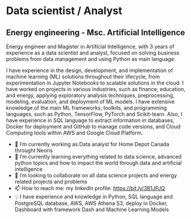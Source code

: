 **Data scientist / Analyst**
===========================================

Energy engineering - Msc. Artificial Intelligence
-------------------------------

Energy engineer and Magister in Artificial Intelligence, with 3 years of experience as a data scientist and analyst, focused on solving business problems from data management and using Python as main language.

I have experience in the design, development, and implementation of machine learning (ML) solutions throughout their lifecycle, from experimentation in Jupyter Notebooks to scalable solutions in the cloud. I have worked on projects in various industries, such as finance, education, and energy, applying exploratory analysis techniques, preprocessing, modeling, evaluation, and deployment of ML models. I have extensive knowledge of the main ML frameworks, toolkits, and programming languages, such as Python, TensorFlow, PyTorch and Scikit-learn. Also, I have experience in SQL language to extract information in databases, Docker for deployment and GitHub to manage code versions, and Cloud Computing tools within AWS and Google Cloud Platform.

- 🔭 I’m currently working as Data analyst for Home Depot Canada throught Neoris
- 🌱 I’m currently learning everything related to data science, advanced python topics and how to impact the world through data and artificial intelligence
- 👯 I’m looking to collaborate on all data science projects and energy related projects and problems
- 📫 How to reach me: my linkedln profile: https://bit.ly/3B1JPJQ
- 💡 I have experience and knowledge in Python, SQL language and PostgreSQL database, AWS, AWS Athena S3, deploy in Docker, Dashboard with framework Dash and Machine Learning Models
